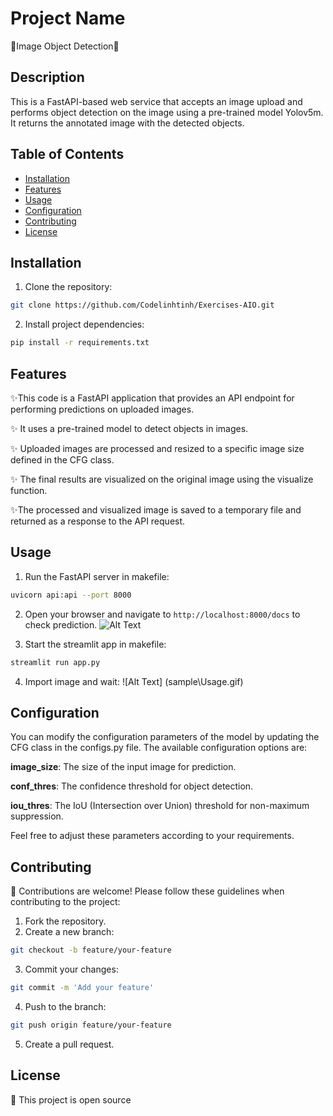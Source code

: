 # Project Name
🌟Image Object Detection🌟

## Description
This is a FastAPI-based web service that accepts an image upload and performs object detection on the image using a pre-trained model Yolov5m. It returns the annotated image with the detected objects.

## Table of Contents
- [Installation](#installation)
- [Features](#features)
- [Usage](#usage)
- [Configuration](#configuration)
- [Contributing](#contributing)
- [License](#license)

## Installation
1. Clone the repository: 
```bash
git clone https://github.com/Codelinhtinh/Exercises-AIO.git
```
2. Install project dependencies:
```bash
pip install -r requirements.txt
```
## Features
✨This code is a FastAPI application that provides an API endpoint for performing predictions on uploaded images.

✨ It uses a pre-trained model to detect objects in images. 

✨ Uploaded images are processed and resized to a specific image size defined in the CFG class. 

✨ The final results are visualized on the original image using the visualize function.

✨The processed and visualized image is saved to a temporary file and returned as a response to the API request.
## Usage
1. Run the FastAPI server in makefile:
```bash
uvicorn api:api --port 8000
```

2. Open your browser and navigate to `http://localhost:8000/docs` to check prediction.
![Alt Text](https://github.com/Codelinhtinh/Exercises-AIO/blob/main/sample/Usage.gif)

4. Start the streamlit app in makefile:
```bash
streamlit run app.py
```
4. Import image and wait:
![Alt Text]
(sample\Usage.gif)

## Configuration
You can modify the configuration parameters of the model by updating the CFG class in the configs.py file. The available configuration options are:

**image_size**: The size of the input image for prediction.

**conf_thres**: The confidence threshold for object detection.

**iou_thres**: The IoU (Intersection over Union) threshold for non-maximum suppression.

Feel free to adjust these parameters according to your requirements.


## Contributing
🤝 Contributions are welcome! Please follow these guidelines when contributing to the project:
1. Fork the repository.
2. Create a new branch: 
```bash
git checkout -b feature/your-feature
```
3. Commit your changes: 
```bash
git commit -m 'Add your feature'
```
4. Push to the branch: 
```bash
git push origin feature/your-feature
```
5. Create a pull request.

## License
📝 This project is open source
